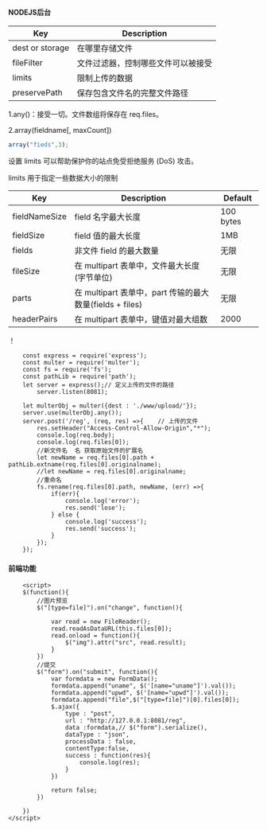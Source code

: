 #### NODEJS后台


Key  | Description
---|---
dest or storage | 在哪里存储文件
fileFilter | 文件过滤器，控制哪些文件可以被接受
limits |限制上传的数据
preservePath | 保存包含文件名的完整文件路径

1.any()：接受一切。文件数组将保存在 req.files。

2.array(fieldname[, maxCount]) 
```js
array("fieds",3);
```

设置 limits 可以帮助保护你的站点免受拒绝服务 (DoS) 攻击。

limits 用于指定一些数据大小的限制

Key	| Description|	Default
---|---|---
fieldNameSize|field 名字最大长度|	100 bytes
fieldSize	|field 值的最大长度	|1MB
fields	|非文件 field 的最大数量	|无限
fileSize|在 multipart 表单中，文件最大长度 (字节单位)	|无限
parts|	在 multipart 表单中，part 传输的最大数量(fields + files)	|无限
headerPairs|在 multipart 表单中，键值对最大组数	|2000
！


```
    const express = require('express');
    const multer = require('multer');
    const fs = require('fs');
    const pathLib = require('path');
    let server = express();// 定义上传的文件的路径
        server.listen(8081);
        
    let multerObj = multer({dest : './www/upload/'});
    server.use(multerObj.any());
    server.post('/reg', (req, res) =>{    // 上传的文件
        res.setHeader("Access-Control-Allow-Origin","*");
        console.log(req.body);
        console.log(req.files[0]);
        //新文件名  名 获取原始文件的扩展名
        let newName = req.files[0].path + pathLib.extname(req.files[0].originalname);
        //let newName = req.files[0].originalname;
        //重命名
        fs.rename(req.files[0].path, newName, (err) =>{
            if(err){
                console.log('error');
                res.send('lose');
            } else {
                console.log('success');
                res.send('success');
            }
        });
    });

```

#### 前端功能
```
    <script>
    $(function(){
        //图片预览
        $("[type=file]").on("change", function(){

            var read = new FileReader();
            read.readAsDataURL(this.files[0]);
            read.onload = function(){
                $("img").attr("src", read.result);
            }
        })
        //提交
        $("form").on("submit", function(){
            var formdata = new FormData();
            formdata.append("uname", $('[name="uname"]').val());
            formdata.append("upwd", $('[name="upwd"]').val());
            formdata.append("file",$("[type=file]")[0].files[0]);
            $.ajax({
                type : "post",
                url : "http://127.0.0.1:8081/reg",
                data :formdata,// $("form").serialize(),
                dataType : "json",
                processData : false,
                contentType:false,
                success : function(res){
                    console.log(res);
                }
            })

            return false;
        })

    })
</script>

```

